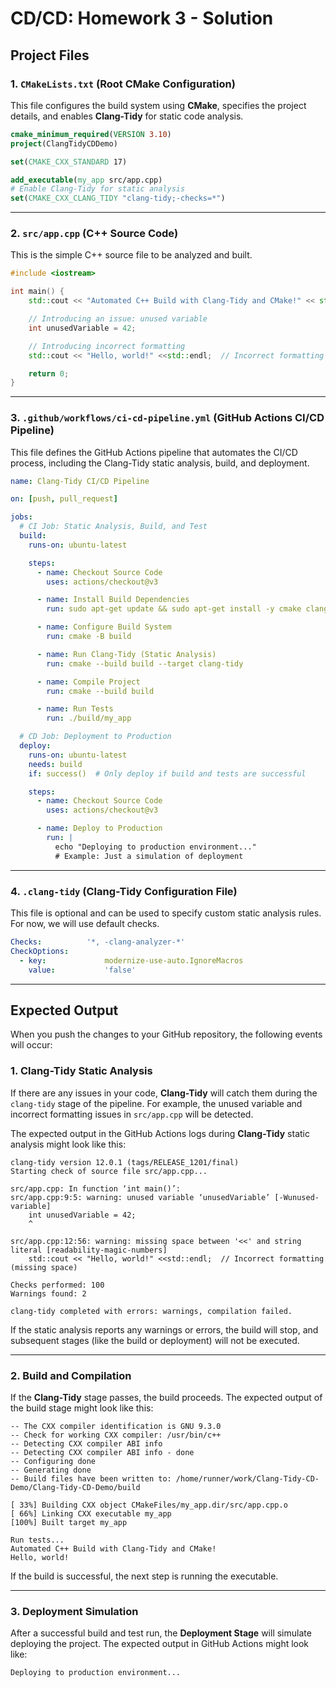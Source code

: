 # CD/CD: Homework 3 - Solution

## Project Files

### 1. **`CMakeLists.txt`** (Root CMake Configuration)
This file configures the build system using **CMake**, specifies the project details, and enables **Clang-Tidy** for static code analysis.

```cmake
cmake_minimum_required(VERSION 3.10)
project(ClangTidyCDDemo)

set(CMAKE_CXX_STANDARD 17)

add_executable(my_app src/app.cpp)
# Enable Clang-Tidy for static analysis
set(CMAKE_CXX_CLANG_TIDY "clang-tidy;-checks=*")
```

---

### 2. **`src/app.cpp`** (C++ Source Code)
This is the simple C++ source file to be analyzed and built.

```cpp
#include <iostream>

int main() {
    std::cout << "Automated C++ Build with Clang-Tidy and CMake!" << std::endl;

    // Introducing an issue: unused variable
    int unusedVariable = 42;

    // Introducing incorrect formatting
    std::cout << "Hello, world!" <<std::endl;  // Incorrect formatting (missing space)

    return 0;
}
```

---

### 3. **`.github/workflows/ci-cd-pipeline.yml`** (GitHub Actions CI/CD Pipeline)
This file defines the GitHub Actions pipeline that automates the CI/CD process, including the Clang-Tidy static analysis, build, and deployment.

```yaml
name: Clang-Tidy CI/CD Pipeline

on: [push, pull_request]

jobs:
  # CI Job: Static Analysis, Build, and Test
  build:
    runs-on: ubuntu-latest

    steps:
      - name: Checkout Source Code
        uses: actions/checkout@v3

      - name: Install Build Dependencies
        run: sudo apt-get update && sudo apt-get install -y cmake clang clang-tidy g++

      - name: Configure Build System
        run: cmake -B build

      - name: Run Clang-Tidy (Static Analysis)
        run: cmake --build build --target clang-tidy

      - name: Compile Project
        run: cmake --build build

      - name: Run Tests
        run: ./build/my_app

  # CD Job: Deployment to Production
  deploy:
    runs-on: ubuntu-latest
    needs: build
    if: success()  # Only deploy if build and tests are successful

    steps:
      - name: Checkout Source Code
        uses: actions/checkout@v3

      - name: Deploy to Production
        run: |
          echo "Deploying to production environment..."
          # Example: Just a simulation of deployment
```

---

### 4. **`.clang-tidy`** (Clang-Tidy Configuration File)
This file is optional and can be used to specify custom static analysis rules. For now, we will use default checks.

```yaml
Checks:          '*, -clang-analyzer-*'
CheckOptions:
  - key:             modernize-use-auto.IgnoreMacros
    value:           'false'
```

---

## Expected Output

When you push the changes to your GitHub repository, the following events will occur:

### 1. **Clang-Tidy Static Analysis**

If there are any issues in your code, **Clang-Tidy** will catch them during the `clang-tidy` stage of the pipeline. For example, the unused variable and incorrect formatting issues in `src/app.cpp` will be detected.

The expected output in the GitHub Actions logs during **Clang-Tidy** static analysis might look like this:

```
clang-tidy version 12.0.1 (tags/RELEASE_1201/final)
Starting check of source file src/app.cpp...

src/app.cpp: In function ‘int main()’:
src/app.cpp:9:5: warning: unused variable ‘unusedVariable’ [-Wunused-variable]
    int unusedVariable = 42;
    ^

src/app.cpp:12:56: warning: missing space between '<<' and string literal [readability-magic-numbers]
    std::cout << "Hello, world!" <<std::endl;  // Incorrect formatting (missing space)

Checks performed: 100
Warnings found: 2

clang-tidy completed with errors: warnings, compilation failed.
```

If the static analysis reports any warnings or errors, the build will stop, and subsequent stages (like the build or deployment) will not be executed.

---

### 2. **Build and Compilation**

If the **Clang-Tidy** stage passes, the build proceeds. The expected output of the build stage might look like this:

```
-- The CXX compiler identification is GNU 9.3.0
-- Check for working CXX compiler: /usr/bin/c++
-- Detecting CXX compiler ABI info
-- Detecting CXX compiler ABI info - done
-- Configuring done
-- Generating done
-- Build files have been written to: /home/runner/work/Clang-Tidy-CD-Demo/Clang-Tidy-CD-Demo/build

[ 33%] Building CXX object CMakeFiles/my_app.dir/src/app.cpp.o
[ 66%] Linking CXX executable my_app
[100%] Built target my_app

Run tests...
Automated C++ Build with Clang-Tidy and CMake!
Hello, world!
```

If the build is successful, the next step is running the executable.

---

### 3. **Deployment Simulation**

After a successful build and test run, the **Deployment Stage** will simulate deploying the project. The expected output in GitHub Actions might look like:

```
Deploying to production environment...
```

